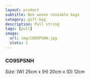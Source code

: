 ```yaml
---
layout: product
subtitle: Non woven reusable bags
category: gift-bag
description: Pull string
tags: [pull]
image:
  url: img/CO95PSNH.jpg
  slots: 1
---
```


### CO95PSNH

*Size:* (W) 25cm x (H) 20cm x (D) 12cm
